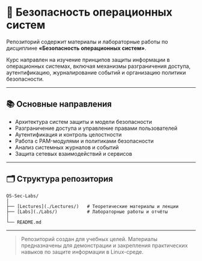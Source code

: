 # 🧠 Безопасность операционных систем

Репозиторий содержит материалы и лабораторные работы по дисциплине **«Безопасность операционных систем»**.

Курс направлен на изучение принципов защиты информации в операционных системах, включая механизмы разграничения доступа, аутентификацию, журналирование событий и организацию политики безопасности.

---

## 📚 Основные направления

- Архитектура систем защиты и модели безопасности  
- Разграничение доступа и управление правами пользователей  
- Аутентификация и контроль целостности  
- Работа с PAM-модулями и политиками безопасности  
- Анализ системных журналов и событий  
- Защита сетевых взаимодействий и сервисов  

---

## 🗂 Структура репозитория

```
OS-Sec-Labs/
│
├── [Lectures](./Lectures/)   # Теоретические материалы и лекции
├── [Labs](./Labs/)           # Лабораторные работы и отчёты
│
└── README.md
```

---

> Репозиторий создан для учебных целей. Материалы предназначены для демонстрации и закрепления практических навыков по защите информации в Linux-среде.

